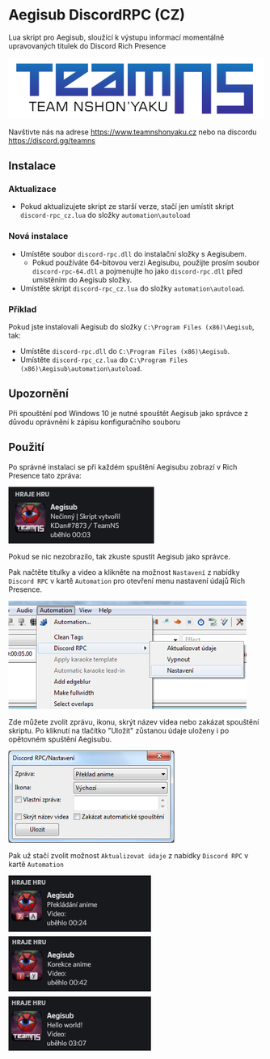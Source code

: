 # Aegisub DiscordRPC (CZ)
Lua skript pro Aegisub, sloužící k výstupu informací
momentálně upravovaných titulek do Discord Rich Presence

![TeamNS](./img/teamns.png "TeamNS")

Navštivte nás na adrese https://www.teamnshonyaku.cz nebo na discordu https://discord.gg/teamns
## Instalace
### Aktualizace
- Pokud aktualizujete skript ze starší verze, stačí jen
  umístit skript `discord-rpc_cz.lua` do složky `automation\autoload`
### Nová instalace
- Umístěte soubor `discord-rpc.dll` do instalační složky s Aegisubem.
  - Pokud používáte 64-bitovou verzi Aegisubu, použijte prosím
    soubor `discord-rpc-64.dll` a pojmenujte ho jako `discord-rpc.dll` 
    před umístěním do Aegisub složky.
- Umístěte skript `discord-rpc_cz.lua` do složky `automation\autoload`.
### Příklad
Pokud jste instalovali Aegisub do složky `C:\Program Files (x86)\Aegisub`, tak:
- Umístěte `discord-rpc.dll` do `C:\Program Files (x86)\Aegisub`.
- Umístěte `discord-rpc_cz.lua` do `C:\Program Files (x86)\Aegisub\automation\autoload`.
## Upozornění
Při spouštění pod Windows 10 je nutné spouštět Aegisub jako správce z důvodu oprávnění k zápisu konfiguračního souboru
## Použití
Po správné instalaci se při každém spuštění 
Aegisubu zobrazí v Rich Presence tato zpráva:

![První spuštění](./img/spusteni.png "První spuštění")

Pokud se nic nezobrazilo, tak zkuste spustit Aegisub jako správce.

Pak načtěte titulky a video a klikněte na možnost `Nastavení` 
z nabídky `Discord RPC` v kartě `Automation` pro otevření menu nastavení údajů Rich Presence.

![Kliknutí na menu](./img/menu.png "Kliknutí na menu")

Zde můžete zvolit zprávu, ikonu, skrýt název videa nebo zakázat spouštění skriptu.
Po kliknutí na tlačítko "Uložit" zůstanou údaje uloženy i po opětovném spuštění Aegisubu.

![Okno](./img/okno.png "Okno")

Pak už stačí zvolit možnost `Aktualizovat údaje` z nabídky `Discord RPC` v kartě `Automation`

![Detaily jsou aktualizovány](./img/detail.png "Detaily jsou aktualizovány")
